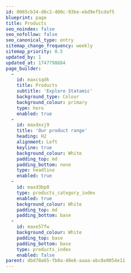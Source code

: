 ```yaml
---
id: 0065cb34-d6c2-400c-93be-ebd9ef5cdaf5
blueprint: page
title: Products
seo_noindex: false
seo_nofollow: false
seo_canonical_type: entry
sitemap_change_frequency: weekly
sitemap_priority: 0.5
updated_by: 1
updated_at: 1747798884
page_builder:
  -
    id: maxcsqdk
    title: Products
    subtitle: 'Explore Statamic'
    background_type: Colour
    background_colour: primary
    type: hero
    enabled: true
  -
    id: maxdxxj9
    title: 'Our product range'
    heading: H2
    alignment: Left
    keyline: true
    background_colour: White
    padding_top: md
    padding_bottom: none
    type: headline
    enabled: true
  -
    id: maxd3bp0
    type: products_category_index
    enabled: true
    background_colour: White
    padding_top: md
    padding_bottom: base
  -
    id: maxe57fw
    background_colour: White
    padding_top: base
    padding_bottom: base
    type: products_index
    enabled: false
parent: dbd70a65-fb0a-48e6-aaaa-abc8e0054e11
---
```

